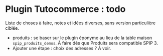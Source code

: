 Plugin Tutocommerce : todo
==========================

Liste de choses à faire, notes et idées diverses, sans version particulière ciblée.

- produits : se baser sur le plugin éponyme au lieu de la table maison `spip_produits_demos`. À faire dès que Produits sera compatible SPIP 3.
- Ajouter une étape : choix des adresses ? À voir.

